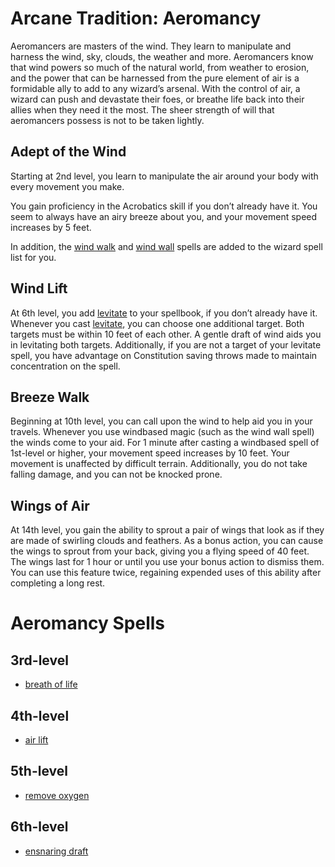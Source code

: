 # Arcane Tradition: Aeromancy
Aeromancers are masters of the wind. They learn to manipulate and harness the wind, sky, clouds, the weather and more. Aeromancers know that wind powers so much of the natural world, from weather to erosion, and the power that can be harnessed from the pure element of air is a formidable ally to add to any wizard’s arsenal. With the control of air, a wizard can push and devastate their foes, or breathe life back into their allies when they need it the most. The sheer strength of will that aeromancers possess is not to be taken lightly.

## Adept of the Wind
Starting at 2nd level, you learn to manipulate the air around your body with every movement you make. 

You gain proficiency in the Acrobatics skill if you don’t already have it. You seem to always have an airy breeze about you, and your movement speed increases by 5 feet.

In addition, the [wind walk]() and [wind wall]() spells are added to the wizard spell list for you.

## Wind Lift
At 6th level, you add [levitate]() to your spellbook, if you don’t already have it. Whenever you cast [levitate](), you can choose one additional target. Both targets must be within 10 feet of each other. A gentle draft of wind aids you in levitating both targets.  Additionally, if you are not a target of your levitate spell, you have advantage on Constitution saving throws made to maintain concentration on the spell.

## Breeze Walk
Beginning at 10th level, you can call upon the wind to help aid you in your travels. Whenever you use windbased magic (such as the wind wall spell) the winds come to your aid. For 1 minute after casting a windbased spell of 1st-level or higher, your movement speed increases by 10 feet. Your movement is unaffected by difficult terrain. Additionally, you do not take falling damage, and you can not be knocked prone.

## Wings of Air
At 14th level, you gain the ability to sprout a pair of wings that look as if they are made of swirling clouds and feathers. As a bonus action, you can cause the wings to sprout from your back, giving you a flying speed of 40 feet. The wings last for 1 hour or until you use your bonus action to dismiss them. You can use this feature twice, regaining expended uses of this ability after completing a long rest.

# Aeromancy Spells

## 3rd-level
* [breath of life](/Magic/Spells/breath-of-life.md)

## 4th-level
* [air lift](/Magic/Spells/air-lift.md)

## 5th-level
* [remove oxygen](/Magic/Spells/remove-oxygen.md)

## 6th-level
* [ensnaring draft](/Magic/Spells/ensnaring-draft.md)

